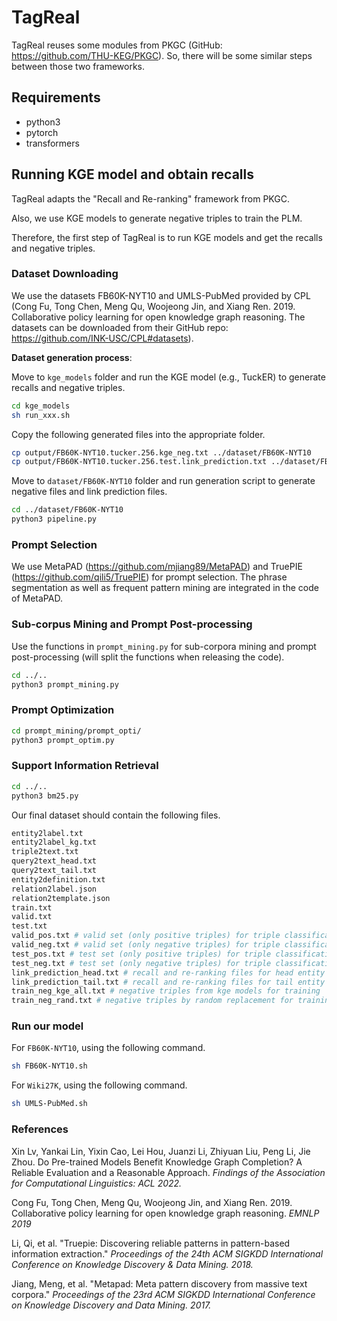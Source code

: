 # TagReal

TagReal reuses some modules from PKGC (GitHub: https://github.com/THU-KEG/PKGC). So, there will be some similar steps between those two frameworks.


## Requirements

- python3 
- pytorch 
- transformers 

## Running KGE model and obtain recalls

TagReal adapts the "Recall and Re-ranking" framework from PKGC.

Also, we use KGE models to generate negative triples to train the PLM.

Therefore, the first step of TagReal is to run KGE models and get the recalls and negative triples.

### Dataset Downloading

We use the datasets FB60K-NYT10 and UMLS-PubMed provided by CPL (Cong Fu, Tong Chen, Meng Qu, Woojeong Jin, and Xiang Ren. 2019. Collaborative policy learning for open knowledge graph reasoning.
The datasets can be downloaded from their GitHub repo: https://github.com/INK-USC/CPL#datasets).


**Dataset generation process**:

Move to `kge_models` folder and run the KGE model (e.g., TuckER) to generate recalls and negative triples.

``` bash
cd kge_models
sh run_xxx.sh
```

Copy the following generated files into the appropriate folder.

``` bash
cp output/FB60K-NYT10.tucker.256.kge_neg.txt ../dataset/FB60K-NYT10
cp output/FB60K-NYT10.tucker.256.test.link_prediction.txt ../dataset/FB60K-NYT10
```

Move to `dataset/FB60K-NYT10` folder and run generation script to generate negative files and link prediction files.

``` bash
cd ../dataset/FB60K-NYT10
python3 pipeline.py
```

### Prompt Selection
We use MetaPAD (https://github.com/mjiang89/MetaPAD) and TruePIE (https://github.com/qili5/TruePIE) for prompt selection.
The phrase segmentation as well as frequent pattern mining are integrated in the code of MetaPAD. 


### Sub-corpus Mining and Prompt Post-processing
Use the functions in `prompt_mining.py` for sub-corpora mining and prompt post-processing (will split the functions when releasing the code).

``` bash
cd ../..
python3 prompt_mining.py
```

### Prompt Optimization

``` bash
cd prompt_mining/prompt_opti/
python3 prompt_optim.py
```


### Support Information Retrieval

``` bash
cd ../..
python3 bm25.py
```


Our final dataset should contain the following files.
``` bash
entity2label.txt
entity2label_kg.txt
triple2text.txt
query2text_head.txt
query2text_tail.txt
entity2definition.txt
relation2label.json
relation2template.json
train.txt
valid.txt
test.txt
valid_pos.txt # valid set (only positive triples) for triple classification under closed-world assumption
valid_neg.txt # valid set (only negative triples) for triple classification under closed-world assumption
test_pos.txt # test set (only positive triples) for triple classification under closed-world assumption
test_neg.txt # test set (only negative triples) for triple classification under closed-world assumption
link_prediction_head.txt # recall and re-ranking files for head entity link prediction
link_prediction_tail.txt # recall and re-ranking files for tail entity link prediction
train_neg_kge_all.txt # negative triples from kge models for training
train_neg_rand.txt # negative triples by random replacement for training
```

### Run our model

For `FB60K-NYT10`, using the following command.

``` bash
sh FB60K-NYT10.sh
```

For `Wiki27K`, using the following command.

``` bash
sh UMLS-PubMed.sh
```

### References
Xin Lv, Yankai Lin, Yixin Cao, Lei Hou, Juanzi Li, Zhiyuan Liu, Peng Li, Jie Zhou. Do Pre-trained Models Benefit Knowledge Graph Completion? A Reliable Evaluation and a Reasonable Approach. *Findings of the Association for Computational Linguistics: ACL 2022.*

Cong Fu, Tong Chen, Meng Qu, Woojeong Jin, and Xiang Ren. 2019. Collaborative policy learning for open knowledge graph reasoning. *EMNLP 2019*

Li, Qi, et al. "Truepie: Discovering reliable patterns in pattern-based information extraction." *Proceedings of the 24th ACM SIGKDD International Conference on Knowledge Discovery & Data Mining. 2018.*

Jiang, Meng, et al. "Metapad: Meta pattern discovery from massive text corpora." *Proceedings of the 23rd ACM SIGKDD International Conference on Knowledge Discovery and Data Mining. 2017.*
